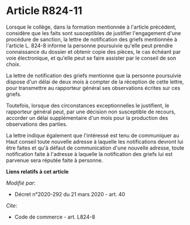 # Article R824-11

Lorsque le collège, dans la formation mentionnée à l'article précédent, considère que les faits sont susceptibles de
justifier l'engagement d'une procédure de sanction, la lettre de notification des griefs mentionnée à l'article L. 824-8
informe la personne poursuivie qu'elle peut prendre connaissance du dossier et obtenir copie des pièces, le cas échéant par
voie électronique, et qu'elle peut se faire assister par le conseil de son choix. 

La lettre de notification des griefs mentionne que la personne poursuivie dispose d'un délai de deux mois à compter de la
réception de cette lettre, pour transmettre au rapporteur général ses observations écrites sur ces griefs. 

Toutefois, lorsque des circonstances exceptionnelles le justifient, le rapporteur général peut, par une décision non
susceptible de recours, accorder un délai supplémentaire d'un mois pour la production des observations des parties. 

La lettre indique également que l'intéressé est tenu de communiquer au Haut conseil toute nouvelle adresse à laquelle les
notifications devront lui être faites et qu'à défaut de communication d'une nouvelle adresse, toute notification faite à
l'adresse à laquelle la notification des griefs lui est parvenue sera réputée faite à personne.

**Liens relatifs à cet article**

_Modifié par_:

  - Décret n°2020-292 du 21 mars 2020 - art. 40

_Cite_:

  - Code de commerce - art. L824-8

